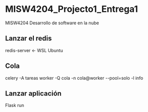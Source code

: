 # MISW4204_Projecto1_Entrega1
MISW4204 Desarrollo de software en la nube

## Lanzar el redis
redis-server <- WSL Ubuntu

## Cola
celery -A tareas worker -Q cola -n cola@worker --pool=solo -l info

## Lanzar aplicación
Flask run